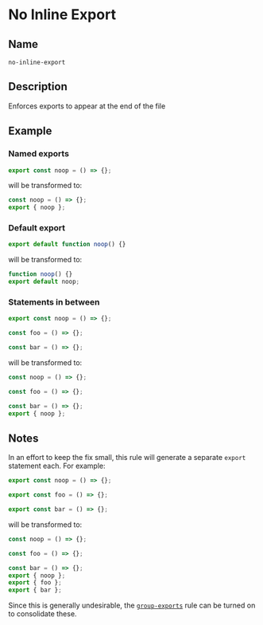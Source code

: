 # No Inline Export

## Name

`no-inline-export`

## Description

Enforces exports to appear at the end of the file

## Example

### Named exports

```ts
export const noop = () => {};
```

will be transformed to:

```ts
const noop = () => {};
export { noop };
```

### Default export

```ts
export default function noop() {}
```

will be transformed to:

```ts
function noop() {}
export default noop;
```

### Statements in between

```ts
export const noop = () => {};

const foo = () => {};

const bar = () => {};
```

will be transformed to:

```ts
const noop = () => {};

const foo = () => {};

const bar = () => {};
export { noop };
```

## Notes

In an effort to keep the fix small, this rule will generate a separate `export` statement each. For example:

```ts
export const noop = () => {};

export const foo = () => {};

export const bar = () => {};
```

will be transformed to:

```ts
const noop = () => {};

const foo = () => {};

const bar = () => {};
export { noop };
export { foo };
export { bar };
```

Since this is generally undesirable, the [`group-exports`](./group-exports) rule can be turned on to consolidate these.
